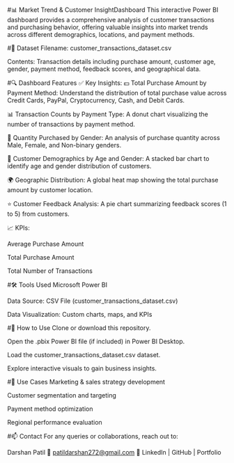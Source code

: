 #📊 Market Trend & Customer InsightDashboard
This interactive Power BI dashboard provides a comprehensive analysis of customer transactions and purchasing behavior, offering valuable insights into market trends across different demographics, locations, and payment methods.


#📂 Dataset
Filename: customer_transactions_dataset.csv

Contents: Transaction details including purchase amount, customer age, gender, payment method, feedback scores, and geographical data.

#🔍 Dashboard Features
✅ Key Insights:
💵 Total Purchase Amount by Payment Method: Understand the distribution of total purchase value across Credit Cards, PayPal, Cryptocurrency, Cash, and Debit Cards.

📊 Transaction Counts by Payment Type: A donut chart visualizing the number of transactions by payment method.

👥 Quantity Purchased by Gender: An analysis of purchase quantity across Male, Female, and Non-binary genders.

👤 Customer Demographics by Age and Gender: A stacked bar chart to identify age and gender distribution of customers.

🌍 Geographic Distribution: A global heat map showing the total purchase amount by customer location.

⭐ Customer Feedback Analysis: A pie chart summarizing feedback scores (1 to 5) from customers.

📈 KPIs:

Average Purchase Amount

Total Purchase Amount

Total Number of Transactions

#🛠 Tools Used
Microsoft Power BI

Data Source: CSV File (customer_transactions_dataset.csv)

Data Visualization: Custom charts, maps, and KPIs

#🚀 How to Use
Clone or download this repository.

Open the .pbix Power BI file (if included) in Power BI Desktop.

Load the customer_transactions_dataset.csv dataset.

Explore interactive visuals to gain business insights.

#📌 Use Cases
Marketing & sales strategy development

Customer segmentation and targeting

Payment method optimization

Regional performance evaluation

#📫 Contact
For any queries or collaborations, reach out to:

Darshan Patil
📧 patildarshan272@gmail.com
🔗 LinkedIn | GitHub | Portfolio


